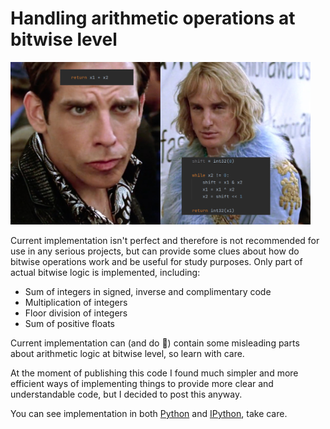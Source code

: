 # Handling arithmetic operations at bitwise level

 <img src="image/Image.png" alt="Absolutely not funny image to draw attention" width="480" height="260">
 
Current implementation isn't perfect and therefore is not recommended for use in any serious projects, but can provide some clues about how do bitwise operations work and be useful for study purposes. Only part of actual bitwise logic is implemented, including:
* Sum of integers in signed, inverse and complimentary code
* Multiplication of integers
* Floor division of integers
* Sum of positive floats

Current implementation can (and do :clown_face:) contain some misleading parts about arithmetic logic at bitwise level, so learn with care.

At the moment of publishing this code I found much simpler and more efficient ways of implementing things to provide more clear and understandable code, but I decided to post this anyway.

You can see implementation in both [Python](Python) and [IPython](IPython), take care.
